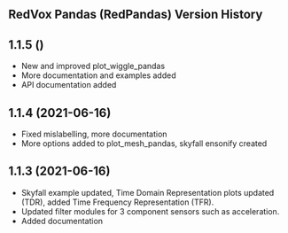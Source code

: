 ## RedVox Pandas (RedPandas) Version History

## 1.1.5 ()

- New and improved plot_wiggle_pandas
- More documentation and examples added
- API documentation added

## 1.1.4 (2021-06-16)

- Fixed mislabelling, more documentation
- More options added to plot_mesh_pandas, skyfall ensonify created

## 1.1.3 (2021-06-16)

- Skyfall example updated, Time Domain Representation plots updated (TDR), added Time Frequency Representation (TFR).
- Updated filter modules for 3 component sensors such as acceleration.
- Added documentation



